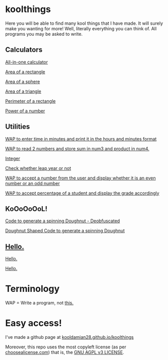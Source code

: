 # koolthings
Here you will be able to find many kool things that I have made. It will surely make you wanting for more! Well, literally everything you can think of. All programs you may be asked to write.

## Calculators
<a href="https://cdn.jsdelivr.net/gh/kooldamian28/koolthings/kool/All-in-one calulator.py">All-in-one calculator</a>

<a href="https://cdn.jsdelivr.net/gh/kooldamian28/koolthings/kool/Area of a rectangle.py">Area of a rectangle</a>

<a href="https://cdn.jsdelivr.net/gh/kooldamian28/koolthings/kool/Area of a sphere.py">Area of a sphere</a>

<a href="https://cdn.jsdelivr.net/gh/kooldamian28/koolthings/kool/Area of a triangle.py">Area of a triangle</a>

<a href="https://cdn.jsdelivr.net/gh/kooldamian28/koolthings/kool/Perimeter of a rectangle.py">Perimeter of a rectangle</a>

<a href="https://cdn.jsdelivr.net/gh/kooldamian28/koolthings/kool/Power of a number.py">Power of a number</a>

## Utilities
<a href="https://cdn.jsdelivr.net/gh/kooldamian28/koolthings/kool/WAP to enter time in minutes and print it in the hours and minutes format.py">WAP to enter time in minutes and print it in the hours and minutes format</a>

<a href="https://cdn.jsdelivr.net/gh/kooldamian28/koolthings/kool/WAP to read 2 numbers and store sum in num3 and product in num4..py">WAP to read 2 numbers and store sum in num3 and product in num4.</a>

<a href="https://cdn.jsdelivr.net/gh/kooldamian28/koolthings/kool/Integer.py">Integer</a>

<a href="https://cdn.jsdelivr.net/gh/kooldamian28/koolthings/kool/Check whether leap year or not.py">Check whether leap year or not</a>

<a href="https://cdn.jsdelivr.net/gh/kooldamian28/koolthings/kool/WAP to accept a number from the user and display whether it is an even number or an odd number.py">WAP to accept a number from the user and display whether it is an even number or an odd number</a>

<a href="https://cdn.jsdelivr.net/gh/kooldamian28/koolthings/kool/WAP to accept percentage of a student and display the grade accordingly.py">WAP to accept percentage of a student and display the grade accordingly</a>

## KoOoOoOoL!
<a href="https://cdn.jsdelivr.net/gh/kooldamian28/koolthings/kool/Code to generate a spinning Doughnut - Deobfuscated.c">Code to generate a spinning Doughnut - Deobfuscated</a>

<a href="https://cdn.jsdelivr.net/gh/kooldamian28/koolthings/kool/Doughnut Shaped Code to generate a spinning Doughnut.c">Doughnut Shaped Code to generate a spinning Doughnut</a>

## <a href="https://raw.githubusercontent.com/kooldamian28/koolthings/main/assets/Hello..png">Hello.</a>
<a href="https://cdn.jsdelivr.net/gh/kooldamian28/koolthings/kool/hello.cpp">Hello.</a>

<a href="https://cdn.jsdelivr.net/gh/kooldamian28/koolthings/kool/hello">Hello.</a>

# Terminology
WAP = Write a program, not <a href="https://youtu.be/Wc5IbN4xw70">this.</a>

# Easy access!
I've made a github page at <a href="https://kooldamian28.github.io/koolthings">kooldamian28.github.io/koolthings</a>

Moreover, this repo uses the most copyleft license (as per <a href="https://choosealicense.com">choosealicense.com</a>) that is, the <a href="https://www.gnu.org/licenses/agpl-3.0.html">GNU AGPL v3 LICENSE</a>. 

